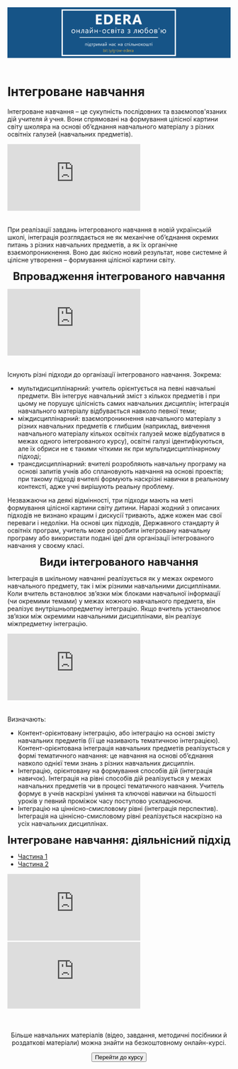 <div align="center">
<a href="https://biggggidea.com/project/edera-onlajn-osvita-z-lyubovyu/" target="_blank"><img src="000.png" width="1000" /></a>
</div>
<br>

<h1>Інтегроване навчання</h1>

<p>Інтегроване навчання – це сукупність послідовних та взаємопов'язаних дій учителя й учня. Вони спрямовані на формування цілісної картини світу школяра на основі об’єднання навчального матеріалу з різних освітніх галузей (навчальних предметів).</p>
<div class="embed-responsive embed-responsive-16by9">
<iframe class="embed-responsive-item" src="https://www.youtube.com/embed/nmnKMThQdGE" frameborder="0" allowfullscreen></iframe>
</div>
<br>
<p>При реалізації завдань інтегрованого навчання в новій українській школі, інтеграція розглядається не як механічне об’єднання окремих питань з різних навчальних предметів, а як їх органічне взаємопроникнення. Воно дає якісно новий результат, нове системне й цілісне утворення – формування цілісної картини світу.</p>

<p align="center"><span style=" font-size: 18pt;"><b>Впровадження інтегрованого навчання</b></span></p>
<div class="embed-responsive embed-responsive-16by9">
<iframe class="embed-responsive-item" src="https://www.youtube.com/embed/zzGFWB2G2r8" frameborder="0" allowfullscreen></iframe>
</div>
<br>
<p>Існують різні підходи до організації інтегрованого навчання. Зокрема:</p>
<ul>
	<li>мультидисциплінарний: учитель орієнтується на певні навчальні предмети. Він інтегрує навчальний зміст з кількох предметів і при цьому не порушує цілісність самих навчальних дисциплін; інтеграція навчального матеріалу відбувається навколо певної теми;</li>
	<li>міждисциплінарний: взаємопроникнення навчального матеріалу з різних навчальних предметів є глибшим (наприклад, вивчення навчального матеріалу кількох освітніх галузей може відбуватися в межах одного інтегрованого курсу), освітні галузі ідентифікуються, але їх обриси не є такими чіткими як при мультидисциплінарному підході;</li>
	<li>трансдисциплінарний: вчителі розробляють навчальну програму на основі запитів учнів або сплановують навчання на основі проектів; при такому підході вчителі формують наскрізні навички в реальному контексті, адже учні вирішують реальну проблему.</li>
</ul>

<p>Незважаючи на деякі відмінності, три підходи мають на меті формування цілісної картини світу дитини. Наразі  жодний з описаних підходів не визнано кращим і дискусії тривають, адже кожен має свої переваги і недоліки. На основі цих підходів, Державного стандарту й освітніх програм, учитель може розробити інтегровану навчальну програму або використати подані ідеї для організації інтегрованого навчання у своєму класі.</p>

<p align="center"><span style=" font-size: 18pt;"><b>Види інтегрованого навчання</b></span></p>

<p>Інтеграція в шкільному навчанні реалізується як у межах окремого навчального предмету, так і між різними навчальними дисциплінами. Коли вчитель встановлює зв’язки між блоками навчальної інформації (чи окремими темами) у межах кожного навчального предмета, він реалізує внутрішньопредметну інтеграцію. Якщо вчитель установлює зв’язки між окремими навчальними дисциплінами, він реалізує міжпредметну інтеграцію.</p>

<div class="embed-responsive embed-responsive-16by9">
<iframe class="embed-responsive-item" src="https://www.youtube.com/embed/kKN4jlYnYsM" frameborder="0" allowfullscreen></iframe>
</div>
<br>
<p>Визначають:</p>
<ul>
	<li>Контент-орієнтовану інтеграцію, або інтеграцію на основі змісту навчальних предметів (її ще називають тематичною інтеграцією). Контент-орієнтована інтеграція навчальних предметів реалізується у формі тематичного навчання: це навчання на основі об’єднання навколо однієї теми знань з різних навчальних дисциплін.</li>
	<li>Інтеграцію, орієнтовану на формування способів дій (інтеграція навичок). Інтеграція на рівні способів дій реалізується у межах навчальних предметів чи в процесі тематичного навчання. Учитель формує в учнів наскрізні уміння та ключові навички на більшості уроків у певний проміжок часу поступово ускладнюючи.</li>
	<li>Інтеграцію на ціннісно-смисловому рівні (інтеграція перспектив). Інтеграція на ціннісно-смисловому рівні реалізується наскрізно на усіх навчальних дисциплінах.</li>
</ul>

<p align="center"><span style=" font-size: 18pt;"><b>Інтегроване навчання: діяльнісний підхід</b></span></p>

<div>
  <!-- Nav tabs -->
  <ul class="nav nav-tabs" role="tablist">
    <li role="presentation" class="active"><a href="#home" aria-controls="home" role="tab" data-toggle="tab">Частина 1</a></li>
    <li role="presentation"><a href="#menu41" aria-controls="menu41" role="tab" data-toggle="tab">Частина 2</a></li>
  </ul>
  <!-- Tab panes -->
  <div class="tab-content">
    <div role="tabpanel" class="tab-pane active" id="home">
<div class="embed-responsive embed-responsive-16by9">
<iframe class="embed-responsive-item" src="https://www.youtube.com/embed/DxsQZo9Jkb8" frameborder="0" allowfullscreen></iframe>
</div>
    </div>
    <div role="tabpanel" class="tab-pane" id="menu41">
<div class="embed-responsive embed-responsive-16by9">
<iframe class="embed-responsive-item" src="https://www.youtube.com/embed/ME0ZRRgcNVo" frameborder="0" allowfullscreen></iframe>
</div>
  </div>
</div>
</div>
<br>

<div class="eoz-text">
	<br>
	<p align="center">Більше навчальних матеріалів (відео, завдання, методичні посібники й роздаткові матеріали) можна знайти на безкоштовному онлайн-курсі.</p>
<p><center><a href="https://courses.ed-era.com/courses/course-v1:MON-EDERA-OSVITORIA+ST101+st101/about" target="_blank"><button type="button" class="btn btn-primary" aria-haspopup="true" aria-expanded="false">Перейти до курсу</button></a></center></p>
</div>